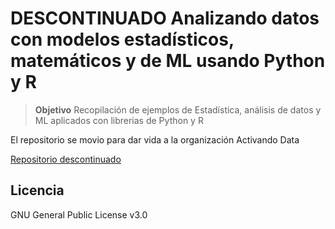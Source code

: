 # DESCONTINUADO Analizando datos con modelos estadísticos, matemáticos y de ML usando Python y R

> **Objetivo**
Recopilación de ejemplos de Estadística, análisis de datos y ML aplicados con librerias de Python y R

El repositorio se movio para dar vida a la organización Activando Data

[Repositorio descontinuado](https://github.com/ActivandoData)

## Licencia

GNU General Public License v3.0
